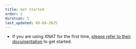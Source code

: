```yaml
---
title: Get started
order: 2
duration: 1
last_updated: 08-04-2025
---
```


* If you are using XNAT for the first time, [please refer to their documentation](https://wiki.xnat.org/documentation/xnat-administration/getting-started-with-xnat) to get started.
